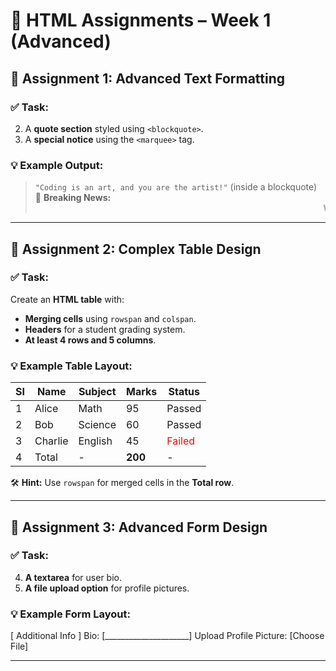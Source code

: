 # 🚀 HTML Assignments – Week 1 (Advanced)  

## 📝 Assignment 1: Advanced Text Formatting  
### ✅ Task:

2. A **quote section** styled using `<blockquote>`.  
3. A **special notice** using the `<marquee>` tag.  


### 💡 Example Output:  
> `"Coding is an art, and you are the artist!"` (inside a blockquote)  
> 🚀 **Breaking News:** <marquee>Web development is fun!</marquee>  
---


## 📝 Assignment 2: Complex Table Design  
### ✅ Task:  
Create an **HTML table** with:  
- **Merging cells** using `rowspan` and `colspan`.  
- **Headers** for a student grading system.  
- **At least 4 rows and 5 columns**.  

### 💡 Example Table Layout:  

| SI  | Name  | Subject  | Marks | Status  |  
|-----|------|---------|-------|---------|  
| 1   | Alice | Math   | 95    | Passed  |  
| 2   | Bob   | Science | 60   | Passed  |  
| 3   | Charlie | English | 45 | <span style="color: red;">Failed</span> |  
| 4   | Total | -       | **200** | - |  

🛠 **Hint:** Use `rowspan` for merged cells in the **Total row**.  

---



## 📝 Assignment 3: Advanced Form Design  
### ✅ Task: 
4. **A textarea** for user bio.  
5. **A file upload option** for profile pictures.

### 💡 Example Form Layout:  

[ Additional Info ] Bio: [_____________________]
Upload Profile Picture: [Choose File]

---




